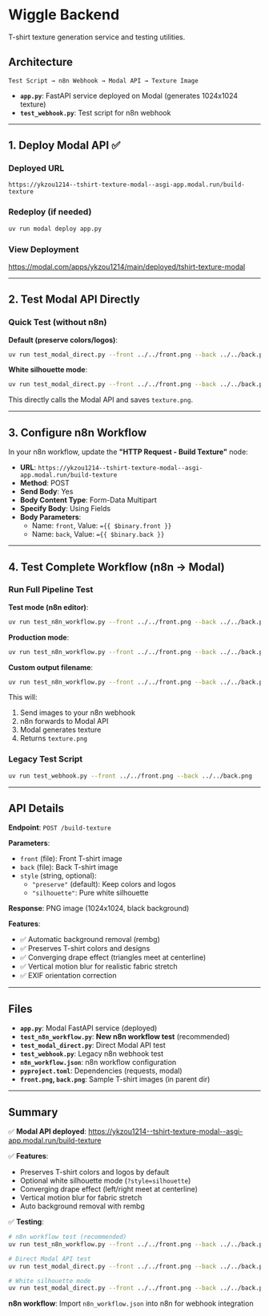 # Wiggle Backend

T-shirt texture generation service and testing utilities.

## Architecture

```
Test Script → n8n Webhook → Modal API → Texture Image
```

- **`app.py`**: FastAPI service deployed on Modal (generates 1024x1024 texture)
- **`test_webhook.py`**: Test script for n8n webhook

---

## 1. Deploy Modal API ✅

### Deployed URL
```
https://ykzou1214--tshirt-texture-modal--asgi-app.modal.run/build-texture
```

### Redeploy (if needed)
```bash
uv run modal deploy app.py
```

### View Deployment
https://modal.com/apps/ykzou1214/main/deployed/tshirt-texture-modal

---

## 2. Test Modal API Directly

### Quick Test (without n8n)

**Default (preserve colors/logos)**:
```bash
uv run test_modal_direct.py --front ../../front.png --back ../../back.png
```

**White silhouette mode**:
```bash
uv run test_modal_direct.py --front ../../front.png --back ../../back.png --style silhouette
```

This directly calls the Modal API and saves `texture.png`.

---

## 3. Configure n8n Workflow

In your n8n workflow, update the **"HTTP Request - Build Texture"** node:

- **URL**: `https://ykzou1214--tshirt-texture-modal--asgi-app.modal.run/build-texture`
- **Method**: POST
- **Send Body**: Yes
- **Body Content Type**: Form-Data Multipart
- **Specify Body**: Using Fields
- **Body Parameters**:
  - Name: `front`, Value: `={{ $binary.front }}`
  - Name: `back`, Value: `={{ $binary.back }}`

---

## 4. Test Complete Workflow (n8n → Modal)

### Run Full Pipeline Test

**Test mode (n8n editor)**:
```bash
uv run test_n8n_workflow.py --front ../../front.png --back ../../back.png
```

**Production mode**:
```bash
uv run test_n8n_workflow.py --front ../../front.png --back ../../back.png --production
```

**Custom output filename**:
```bash
uv run test_n8n_workflow.py --front ../../front.png --back ../../back.png --out my_texture.png
```

This will:
1. Send images to your n8n webhook
2. n8n forwards to Modal API  
3. Modal generates texture
4. Returns `texture.png`

### Legacy Test Script
```bash
uv run test_webhook.py --front ../../front.png --back ../../back.png
```

---

## API Details

**Endpoint**: `POST /build-texture`

**Parameters**:
- `front` (file): Front T-shirt image
- `back` (file): Back T-shirt image
- `style` (string, optional): 
  - `"preserve"` (default): Keep colors and logos
  - `"silhouette"`: Pure white silhouette

**Response**: PNG image (1024x1024, black background)

**Features**:
- ✅ Automatic background removal (rembg)
- ✅ Preserves T-shirt colors and designs
- ✅ Converging drape effect (triangles meet at centerline)
- ✅ Vertical motion blur for realistic fabric stretch
- ✅ EXIF orientation correction

---

## Files

- **`app.py`**: Modal FastAPI service (deployed)
- **`test_n8n_workflow.py`**: **New n8n workflow test** (recommended)
- **`test_modal_direct.py`**: Direct Modal API test
- **`test_webhook.py`**: Legacy n8n webhook test
- **`n8n_workflow.json`**: n8n workflow configuration
- **`pyproject.toml`**: Dependencies (requests, modal)
- **`front.png`, `back.png`**: Sample T-shirt images (in parent dir)

---

## Summary

✅ **Modal API deployed**: https://ykzou1214--tshirt-texture-modal--asgi-app.modal.run/build-texture

✅ **Features**:
- Preserves T-shirt colors and logos by default
- Optional white silhouette mode (`?style=silhouette`)
- Converging drape effect (left/right meet at centerline)
- Vertical motion blur for fabric stretch
- Auto background removal with rembg

✅ **Testing**:
```bash
# n8n workflow test (recommended)
uv run test_n8n_workflow.py --front ../../front.png --back ../../back.png

# Direct Modal API test
uv run test_modal_direct.py --front ../../front.png --back ../../back.png

# White silhouette mode
uv run test_modal_direct.py --front ../../front.png --back ../../back.png --style silhouette
```

**n8n workflow**: Import `n8n_workflow.json` into n8n for webhook integration
